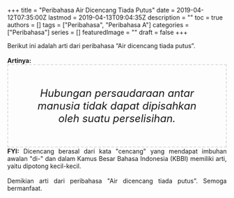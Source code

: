 +++
title = "Peribahasa Air Dicencang Tiada Putus"
date = 2019-04-12T07:35:00Z
lastmod = 2019-04-13T09:04:35Z
description = ""
toc = true
authors = []
tags = ["Peribahasa", "Peribahasa A"]
categories = ["Peribahasa"]
series = []
featuredImage = ""
draft = false
+++

<div dir="ltr" style="text-align: left;" trbidi="on"><div style="text-align: justify;">Berikut ini adalah arti dari peribahasa “Air dicencang tiada putus”.</div><br /><div style="text-align: justify;"><b>Artinya:</b></div><div style="border: 2px dashed #ddd; font-size: 24px; height: auto; margin: 0 auto; padding: 50px; text-align: center; width: auto;"><i>Hubungan persaudaraan antar manusia tidak dapat dipisahkan oleh suatu perselisihan.</i></div><div style="text-align: justify;"><b>FYI:</b> Dicencang berasal dari kata "cencang" yang mendapat imbuhan awalan "di-" dan dalam Kamus Besar Bahasa Indonesia (KBBI) memiliki arti, yaitu dipotong kecil-kecil.<br /><br /></div><div style="text-align: justify;">Demikian arti dari peribahasa "Air dicencang tiada putus". Semoga bermanfaat.</div></div>
